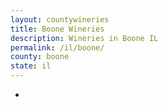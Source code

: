 ```yaml
---
layout: countywineries
title: Boone Wineries
description: Wineries in Boone IL
permalink: /il/boone/
county: boone
state: il
---
```

-
